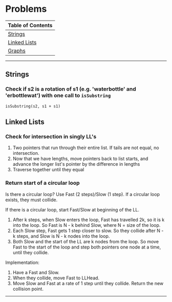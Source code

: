 # Problems

| Table of Contents |
|-----------------|
| [Strings](#strings) |
| [Linked Lists](#linked-lists) |
| [Graphs](#graphs) |

---

## Strings

### Check if s2 is a rotation of s1 (e.g. 'waterbottle' and 'erbottlewat') with one call to `isSubstring`

`isSubstring(s2, s1 + s1)`

## Linked Lists

### Check for intersection in singly LL's

1. Two pointers that run through their entire list. If tails are not equal, no intersection.
2. Now that we have lengths, move pointers back to list starts, and advance the longer list's pointer by the difference in lengths
3. Traverse together until they equal

### Return start of a circular loop

Is there a circular loop? Use Fast (2 steps)/Slow (1 step). If a circular loop exists, they must collide.

If there is a circular loop, start Fast/Slow at beginning of the LL.
1. After k steps, when Slow enters the loop, Fast has travelled 2k, so it is k into the loop. So Fast is N - k behind Slow, where N = size of the loop.
2. Each Slow step, Fast gets 1 step closer to slow. So they collide after N - k steps, and Slow is N - k nodes into the loop. 
3. Both Slow and the start of the LL are k nodes from the loop. So move Fast to the start of the loop and step both pointers one node at a time, until they collide.

Implementation:
1. Have a Fast and Slow.
2. When they collide, move Fast to LLHead.
3. Move Slow and Fast at a rate of 1 step until they collide. Return the new collision point.

---
